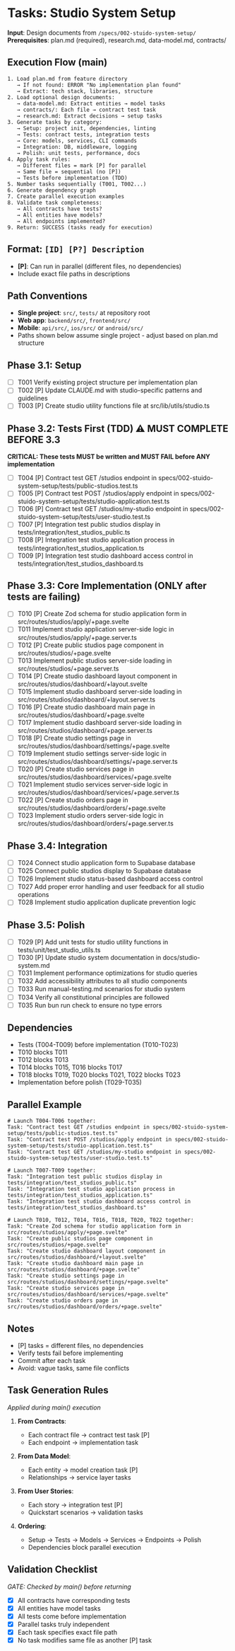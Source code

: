 # Tasks: Studio System Setup

**Input**: Design documents from `/specs/002-stuido-system-setup/`
**Prerequisites**: plan.md (required), research.md, data-model.md, contracts/

## Execution Flow (main)
```
1. Load plan.md from feature directory
   → If not found: ERROR "No implementation plan found"
   → Extract: tech stack, libraries, structure
2. Load optional design documents:
   → data-model.md: Extract entities → model tasks
   → contracts/: Each file → contract test task
   → research.md: Extract decisions → setup tasks
3. Generate tasks by category:
   → Setup: project init, dependencies, linting
   → Tests: contract tests, integration tests
   → Core: models, services, CLI commands
   → Integration: DB, middleware, logging
   → Polish: unit tests, performance, docs
4. Apply task rules:
   → Different files = mark [P] for parallel
   → Same file = sequential (no [P])
   → Tests before implementation (TDD)
5. Number tasks sequentially (T001, T002...)
6. Generate dependency graph
7. Create parallel execution examples
8. Validate task completeness:
   → All contracts have tests?
   → All entities have models?
   → All endpoints implemented?
9. Return: SUCCESS (tasks ready for execution)
```

## Format: `[ID] [P?] Description`
- **[P]**: Can run in parallel (different files, no dependencies)
- Include exact file paths in descriptions

## Path Conventions
- **Single project**: `src/`, `tests/` at repository root
- **Web app**: `backend/src/`, `frontend/src/`
- **Mobile**: `api/src/`, `ios/src/` or `android/src/`
- Paths shown below assume single project - adjust based on plan.md structure

## Phase 3.1: Setup
- [ ] T001 Verify existing project structure per implementation plan
- [ ] T002 [P] Update CLAUDE.md with studio-specific patterns and guidelines
- [ ] T003 [P] Create studio utility functions file at src/lib/utils/studio.ts

## Phase 3.2: Tests First (TDD) ⚠️ MUST COMPLETE BEFORE 3.3
**CRITICAL: These tests MUST be written and MUST FAIL before ANY implementation**
- [ ] T004 [P] Contract test GET /studios endpoint in specs/002-stuido-system-setup/tests/public-studios.test.ts
- [ ] T005 [P] Contract test POST /studios/apply endpoint in specs/002-stuido-system-setup/tests/studio-application.test.ts
- [ ] T006 [P] Contract test GET /studios/my-studio endpoint in specs/002-stuido-system-setup/tests/user-studio.test.ts
- [ ] T007 [P] Integration test public studios display in tests/integration/test_studios_public.ts
- [ ] T008 [P] Integration test studio application process in tests/integration/test_studios_application.ts
- [ ] T009 [P] Integration test studio dashboard access control in tests/integration/test_studios_dashboard.ts

## Phase 3.3: Core Implementation (ONLY after tests are failing)
- [ ] T010 [P] Create Zod schema for studio application form in src/routes/studios/apply/+page.svelte
- [ ] T011 Implement studio application server-side logic in src/routes/studios/apply/+page.server.ts
- [ ] T012 [P] Create public studios page component in src/routes/studios/+page.svelte
- [ ] T013 Implement public studios server-side loading in src/routes/studios/+page.server.ts
- [ ] T014 [P] Create studio dashboard layout component in src/routes/studios/dashboard/+layout.svelte
- [ ] T015 Implement studio dashboard server-side loading in src/routes/studios/dashboard/+layout.server.ts
- [ ] T016 [P] Create studio dashboard main page in src/routes/studios/dashboard/+page.svelte
- [ ] T017 Implement studio dashboard server-side loading in src/routes/studios/dashboard/+page.server.ts
- [ ] T018 [P] Create studio settings page in src/routes/studios/dashboard/settings/+page.svelte
- [ ] T019 Implement studio settings server-side logic in src/routes/studios/dashboard/settings/+page.server.ts
- [ ] T020 [P] Create studio services page in src/routes/studios/dashboard/services/+page.svelte
- [ ] T021 Implement studio services server-side logic in src/routes/studios/dashboard/services/+page.server.ts
- [ ] T022 [P] Create studio orders page in src/routes/studios/dashboard/orders/+page.svelte
- [ ] T023 Implement studio orders server-side logic in src/routes/studios/dashboard/orders/+page.server.ts

## Phase 3.4: Integration
- [ ] T024 Connect studio application form to Supabase database
- [ ] T025 Connect public studios display to Supabase database
- [ ] T026 Implement studio status-based dashboard access control
- [ ] T027 Add proper error handling and user feedback for all studio operations
- [ ] T028 Implement studio application duplicate prevention logic

## Phase 3.5: Polish
- [ ] T029 [P] Add unit tests for studio utility functions in tests/unit/test_studio_utils.ts
- [ ] T030 [P] Update studio system documentation in docs/studio-system.md
- [ ] T031 Implement performance optimizations for studio queries
- [ ] T032 Add accessibility attributes to all studio components
- [ ] T033 Run manual-testing.md scenarios for studio system
- [ ] T034 Verify all constitutional principles are followed
- [ ] T035 Run bun run check to ensure no type errors

## Dependencies
- Tests (T004-T009) before implementation (T010-T023)
- T010 blocks T011
- T012 blocks T013
- T014 blocks T015, T016 blocks T017
- T018 blocks T019, T020 blocks T021, T022 blocks T023
- Implementation before polish (T029-T035)

## Parallel Example
```
# Launch T004-T006 together:
Task: "Contract test GET /studios endpoint in specs/002-stuido-system-setup/tests/public-studios.test.ts"
Task: "Contract test POST /studios/apply endpoint in specs/002-stuido-system-setup/tests/studio-application.test.ts"
Task: "Contract test GET /studios/my-studio endpoint in specs/002-stuido-system-setup/tests/user-studio.test.ts"

# Launch T007-T009 together:
Task: "Integration test public studios display in tests/integration/test_studios_public.ts"
Task: "Integration test studio application process in tests/integration/test_studios_application.ts"
Task: "Integration test studio dashboard access control in tests/integration/test_studios_dashboard.ts"

# Launch T010, T012, T014, T016, T018, T020, T022 together:
Task: "Create Zod schema for studio application form in src/routes/studios/apply/+page.svelte"
Task: "Create public studios page component in src/routes/studios/+page.svelte"
Task: "Create studio dashboard layout component in src/routes/studios/dashboard/+layout.svelte"
Task: "Create studio dashboard main page in src/routes/studios/dashboard/+page.svelte"
Task: "Create studio settings page in src/routes/studios/dashboard/settings/+page.svelte"
Task: "Create studio services page in src/routes/studios/dashboard/services/+page.svelte"
Task: "Create studio orders page in src/routes/studios/dashboard/orders/+page.svelte"
```

## Notes
- [P] tasks = different files, no dependencies
- Verify tests fail before implementing
- Commit after each task
- Avoid: vague tasks, same file conflicts

## Task Generation Rules
*Applied during main() execution*

1. **From Contracts**:
   - Each contract file → contract test task [P]
   - Each endpoint → implementation task

2. **From Data Model**:
   - Each entity → model creation task [P]
   - Relationships → service layer tasks

3. **From User Stories**:
   - Each story → integration test [P]
   - Quickstart scenarios → validation tasks

4. **Ordering**:
   - Setup → Tests → Models → Services → Endpoints → Polish
   - Dependencies block parallel execution

## Validation Checklist
*GATE: Checked by main() before returning*

- [x] All contracts have corresponding tests
- [x] All entities have model tasks
- [x] All tests come before implementation
- [x] Parallel tasks truly independent
- [x] Each task specifies exact file path
- [x] No task modifies same file as another [P] task